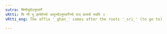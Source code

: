 ```yaml
---
sutra: श्रिणीभुवोऽनुपसर्गे
vRtti: श्रि णी भू इत्येतेभ्यो धातुभ्योऽनुपसर्गेभ्यो घञ् प्रत्ययो भवति ॥
vRtti_eng: The affix '_ghan_' comes after the roots '_sri_' (to go to) '_ņi_' (to lead) and '_bhu_' (to be), when not in composition with an _upasarga_.

---
```

